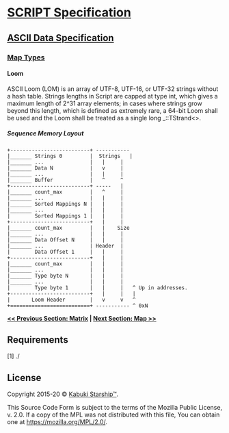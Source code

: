 # [SCRIPT Specification](../../)

## [ASCII Data Specification](../)

### [Map Types](./)

#### Loom

ASCII Loom (LOM) is an array of UTF-8, UTF-16, or UTF-32 strings without a hash table. Strings lengths in Script are capped at type int, which gives a maximum length of 2^31 array elements; in cases where strings grow beyond this length, which is defined as extremely rare, a 64-bit Loom shall be used and the Loom shall be treated as a single long _::TStrand<>.

##### Sequence Memory Layout

```AsciiArt
+--------------------------+ -----------
|_______ Strings 0         |  Strings   |
|_______ ...               |   |     |
|_______ Data N            |   v     |
|_______ ...               |   |     |
|_______ Buffer            |   ^     ^
+--------------------------+ -----   |
|_______ count_max         |   ^     |
|_______ ...               |   |     |
|_______ Sorted Mappings N |   |     |
|_______ ...               |   |     |
|        Sorted Mappings 1 |   |     |
+--------------------------+   |     |
|_______ count_max         |   |    Size
|_______ ...               |   |     |
|_______ Data Offset N     |   |     |
|_______ ...               | Header  |
|        Data Offset 1     |   |     |
+--------------------------+   |     |
|_______ count_max         |   |     |
|_______ ...               |   |     |
|_______ Type byte N       |   |     |
|_______ ...               |   |     |
|        Type byte 1       |   |     |   ^ Up in addresses.
+--------------------------+   |     |   |
|       Loom Header        |   v     v   ^
+==========================+ ----------- ^ 0xN
```

**[<< Previous Section: Matrix](./matrix) | [Next Section: Map >>](./map)**

## Requirements

[1] ./

## License

Copyright 2015-20 © [Kabuki Starship™](https://kabukistarship.com).

This Source Code Form is subject to the terms of the Mozilla Public License, v. 2.0. If a copy of the MPL was not distributed with this file, You can obtain one at <https://mozilla.org/MPL/2.0/>.
